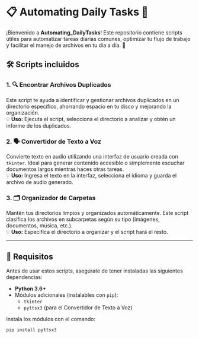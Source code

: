 # 📋 Automating Daily Tasks 🚀

¡Bienvenido a **Automating_DailyTasks**! Este repositorio contiene scripts útiles para automatizar tareas diarias comunes, optimizar tu flujo de trabajo y facilitar el manejo de archivos en tu día a día. 🎯  

## 🛠️ Scripts incluidos

### 1. 🔍 **Encontrar Archivos Duplicados**  
Este script te ayuda a identificar y gestionar archivos duplicados en un directorio específico, ahorrando espacio en tu disco y mejorando la organización.  
💡 **Uso:** Ejecuta el script, selecciona el directorio a analizar y obtén un informe de los duplicados.  

### 2. 🗣️ **Convertidor de Texto a Voz**  
Convierte texto en audio utilizando una interfaz de usuario creada con `tkinter`. Ideal para generar contenido accesible o simplemente escuchar documentos largos mientras haces otras tareas.  
💡 **Uso:** Ingresa el texto en la interfaz, selecciona el idioma y guarda el archivo de audio generado.  

### 3. 🗂️ **Organizador de Carpetas**  
Mantén tus directorios limpios y organizados automáticamente. Este script clasifica los archivos en subcarpetas según su tipo (imágenes, documentos, música, etc.).  
💡 **Uso:** Especifica el directorio a organizar y el script hará el resto.  

---

## 🔧 **Requisitos**  

Antes de usar estos scripts, asegúrate de tener instaladas las siguientes dependencias:  
- **Python 3.6+**  
- Módulos adicionales (instalables con `pip`):  
  - `tkinter`  
  - `pyttsx3` (para el Convertidor de Texto a Voz)  

Instala los módulos con el comando:  
```bash
pip install pyttsx3















